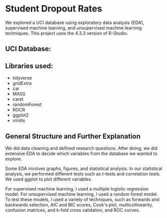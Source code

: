 # Student Dropout Rates
We explored a UCI database using exploratory data analysis (EDA), supervised machine learning, and unsupervised machine learning techniques. This project uses the 4.3.3 version of R-Studio. 

## UCI Database:

## Libraries used: 
* tidyverse
* gridExtra
* car
* MASS
* caret
* randomForest
* ROCR
* ggplot2
* viridis

## General Structure and Further Explanation
We did data cleaning and defined research questions. After doing, we did extensive EDA to decide which variables from the database we wanted to explore. 

Some EDA involves graphs, figures, and statistical analysis. In our statistical analysis, we performed different tests such as t-tests and correlation tests. We used ggplot to plot different variables. 

For supervised machine learning, I used a multiple logistic regression model. For unsupervised machine learning, I used a random forest model. To test these models, I used a variety of techniques, such as forwards and backwards selection, AIC and BIC scores, Cook's plot, multicollinearity, confusion matrices, and k-fold cross validation, and ROC curves. 

